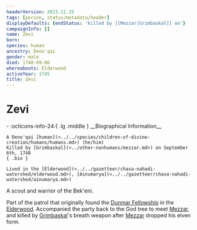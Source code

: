 ```yaml
---
headerVersion: 2023.11.25
tags: [person, status/metadata/header]
displayDefaults: {endStatus: 'killed by [[Mezzar|Grimbaskal]] on'}
campaignInfo: []
name: Zevi
born:
species: human
ancestry: Deno'qai
gender: male
died: 1748-09-06
whereabouts: Elderwood
activeYear: 1745
title: Zevi
---
```

# Zevi
<div class="grid cards ext-narrow-margin ext-one-column" markdown>
- :octicons-info-24:{ .lg .middle } __Biographical Information__

    A Deno'qai [human](<../../species/children-of-divine-creation/humans/humans.md>) (he/him)  
    Killed by [Grimbaskal](<../other-nonhumans/mezzar.md>) on September 6th, 1748  
    { .bio }

    Lived in the [Elderwood](<../../gazetteer/chasa-nahadi-watershed/elderwood.md>), [Ainumarya](<../../gazetteer/chasa-nahadi-watershed/ainumarya.md>)
</div>




A scout and warrior of the Bek'eni. 


Part of the patrol that originally found the [Dunmar Fellowship](<../pcs/dunmar-fellowship/dunmar-fellowship.md>) in the [Elderwood](<../../gazetteer/chasa-nahadi-watershed/elderwood.md>).  Accompanied the party back to the God tree to meet [Mezzar](<../other-nonhumans/mezzar.md>), and killed by [Grimbaskal](<../other-nonhumans/mezzar.md>)'s breath weapon after [Mezzar](<../other-nonhumans/mezzar.md>) dropped his elven form. 
